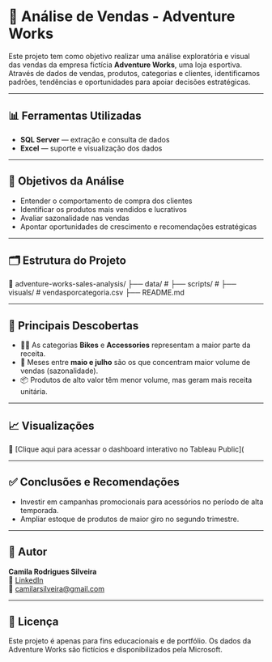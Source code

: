 # 🛒 Análise de Vendas - Adventure Works

Este projeto tem como objetivo realizar uma análise exploratória e visual das vendas da empresa fictícia **Adventure Works**, uma loja esportiva. Através de dados de vendas, produtos, categorias e clientes, identificamos padrões, tendências e oportunidades para apoiar decisões estratégicas.

---

## 📊 Ferramentas Utilizadas

- **SQL Server** — extração e consulta de dados
- **Excel** — suporte e visualização dos dados

---

## 🧠 Objetivos da Análise

- Entender o comportamento de compra dos clientes
- Identificar os produtos mais vendidos e lucrativos
- Avaliar sazonalidade nas vendas
- Apontar oportunidades de crescimento e recomendações estratégicas

---

## 🗂️ Estrutura do Projeto

📁 adventure-works-sales-analysis/
├── data/ # 
├── scripts/ # 
├── visuals/ # vendasporcategoria.csv
├── README.md 


---

## 📌 Principais Descobertas

- 🚴‍♂️ As categorias **Bikes** e **Accessories** representam a maior parte da receita.
- 📆 Meses entre **maio e julho** são os que concentram maior volume de vendas (sazonalidade).
- 📦 Produtos de alto valor têm menor volume, mas geram mais receita unitária.

---

## 📈 Visualizações

🔗 [Clique aqui para acessar o dashboard interativo no Tableau Public](

---

## ✅ Conclusões e Recomendações

- Investir em campanhas promocionais para acessórios no período de alta temporada.
- Ampliar estoque de produtos de maior giro no segundo trimestre.

---

## 👤 Autor

**Camila Rodrigues Silveira**  
🔗 [LinkedIn](https://www.linkedin.com/in/camila-rodrigues-silveira)  
📧 camilarsilveira@gmail.com

---

## 📌 Licença

Este projeto é apenas para fins educacionais e de portfólio. Os dados da Adventure Works são fictícios e disponibilizados pela Microsoft.

